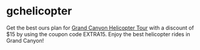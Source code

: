 # gchelicopter
Get the best ours plan for [Grand Canyon Helicopter Tour](https://www.adrenaline.com/grand-canyon-helicopter-tours/) with a discount of $15 by using the coupon code EXTRA15. Enjoy the best helicopter rides in Grand Canyon!
